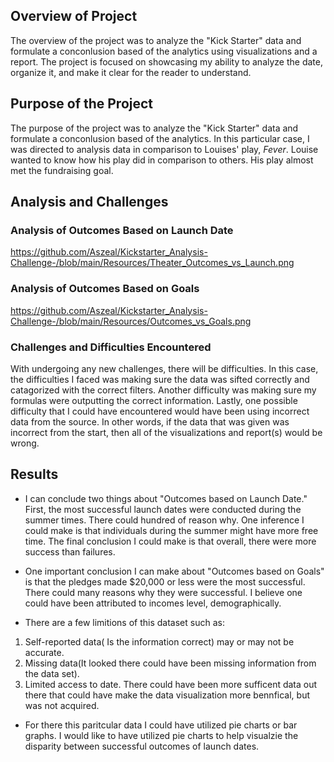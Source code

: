 ## Overview of Project
The overview of the project was to analyze the "Kick Starter" data and formulate a conconlusion based of the analytics using visualizations and a report. The project is focused on showcasing my ability to analyze the date, organize it, and make it clear for the reader to understand. 

## Purpose of the Project 
The purpose of the project was to analyze the "Kick Starter" data and formulate a conconlusion based of the analytics. In this particular case, I was directed to analysis data in comparison to Louises' play, *Fever*. Louise wanted to know how his play did in comparison to others. His play almost met the fundraising goal.


## Analysis and Challenges

### Analysis of Outcomes Based on Launch Date
https://github.com/Aszeal/Kickstarter_Analysis-Challenge-/blob/main/Resources/Theater_Outcomes_vs_Launch.png
### Analysis of Outcomes Based on Goals
https://github.com/Aszeal/Kickstarter_Analysis-Challenge-/blob/main/Resources/Outcomes_vs_Goals.png
### Challenges and Difficulties Encountered
With undergoing any new challenges, there will be difficulties. In this case, the difficulties I faced was making sure the data was sifted correctly and catagorized with the correct filters. Another difficulty was making sure my formulas were outputting the correct information. Lastly, one possible difficulty that I could have encountered would have been using incorrect data from the source. In other words, if the data that was given was incorrect from the start, then all of the visualizations and report(s) would be wrong. 
## Results
- I can conclude two things about "Outcomes based on Launch Date." First, the most successful launch dates were conducted during the summer times. There could hundred of reason why. One inference I could make is that individuals during the summer might have more free time. The final conclusion I could make is that overall, there were more success than failures. 

- One important conclusion I can make about "Outcomes based on Goals" is that the pledges made $20,000 or less were the most successful. There could many reasons why they were successful. I believe one could have been attributed to incomes level, demographically. 

- There are a few limitions of this dataset such as:
1. Self-reported data( Is the information correct) may or may not be accurate.
2. Missing data(It looked there could have been missing information from the data set).
3. Limited access to date. There could have been more sufficent data out there that could have make the data visualization more bennfical, but was not acquired.

- For there this paritcular data I could have utilized pie charts or bar graphs. I would like to have utilized pie charts to help visualzie the disparity between successful outcomes of launch dates. 
